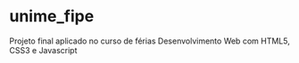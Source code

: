 # unime_fipe
Projeto final aplicado no curso de férias Desenvolvimento Web com HTML5, CSS3 e Javascript
